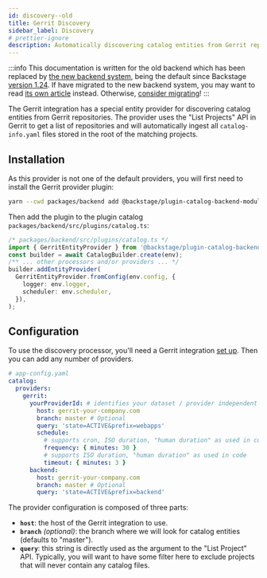 ```yaml
---
id: discovery--old
title: Gerrit Discovery
sidebar_label: Discovery
# prettier-ignore
description: Automatically discovering catalog entities from Gerrit repositories
---
```


:::info
This documentation is written for the old backend which has been replaced by [the new backend system](../../backend-system/index.md), being the default since Backstage [version 1.24](../../releases/v1.24.0.md). If have migrated to the new backend system, you may want to read [its own article](./discovery.md) instead. Otherwise, [consider migrating](../../backend-system/building-backends/08-migrating.md)!
:::

The Gerrit integration has a special entity provider for discovering catalog entities
from Gerrit repositories. The provider uses the "List Projects" API in Gerrit to get
a list of repositories and will automatically ingest all `catalog-info.yaml` files
stored in the root of the matching projects.

## Installation

As this provider is not one of the default providers, you will first need to install
the Gerrit provider plugin:

```bash title="From your Backstage root directory"
yarn --cwd packages/backend add @backstage/plugin-catalog-backend-module-gerrit
```

Then add the plugin to the plugin catalog `packages/backend/src/plugins/catalog.ts`:

```ts
/* packages/backend/src/plugins/catalog.ts */
import { GerritEntityProvider } from '@backstage/plugin-catalog-backend-module-gerrit';
const builder = await CatalogBuilder.create(env);
/** ... other processors and/or providers ... */
builder.addEntityProvider(
  GerritEntityProvider.fromConfig(env.config, {
    logger: env.logger,
    scheduler: env.scheduler,
  }),
);
```

## Configuration

To use the discovery processor, you'll need a Gerrit integration
[set up](locations.md). Then you can add any number of providers.

```yaml
# app-config.yaml
catalog:
  providers:
    gerrit:
      yourProviderId: # identifies your dataset / provider independent of config changes
        host: gerrit-your-company.com
        branch: master # Optional
        query: 'state=ACTIVE&prefix=webapps'
        schedule:
          # supports cron, ISO duration, "human duration" as used in code
          frequency: { minutes: 30 }
          # supports ISO duration, "human duration" as used in code
          timeout: { minutes: 3 }
      backend:
        host: gerrit-your-company.com
        branch: master # Optional
        query: 'state=ACTIVE&prefix=backend'
```

The provider configuration is composed of three parts:

- **`host`**: the host of the Gerrit integration to use.
- **`branch`** _(optional)_: the branch where we will look for catalog entities (defaults to "master").
- **`query`**: this string is directly used as the argument to the "List Project" API.
  Typically, you will want to have some filter here to exclude projects that will
  never contain any catalog files.
